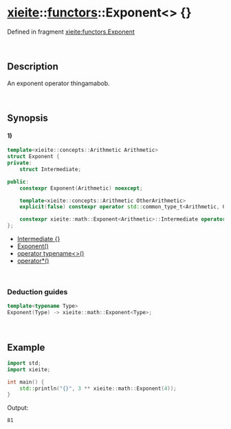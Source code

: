 # [xieite](../../xieite.md)\:\:[functors](../../functors.md)\:\:Exponent\<\> \{\}
Defined in fragment [xieite:functors.Exponent](../../../src/functors/exponent.cpp)

&nbsp;

## Description
An exponent operator thingamabob.

&nbsp;

## Synopsis
#### 1)
```cpp
template<xieite::concepts::Arithmetic Arithmetic>
struct Exponent {
private:
    struct Intermediate;

public:
    constexpr Exponent(Arithmetic) noexcept;

    template<xieite::concepts::Arithmetic OtherArithmetic>
    explicit(false) constexpr operator std::common_type_t<Arithmetic, OtherArithmetic>() const noexcept;

    constexpr xieite::math::Exponent<Arithmetic>::Intermediate operator*() const noexcept;
};
```
- [Intermediate \{\}](./structures/exponent/1/intermediate.md)
- [Exponent\(\)](./structures/exponent/1/operators/constructor.md)
- [operator typename\<\>\(\)](./structures/exponent/1/operators/cast.md)
- [operator\*\(\)](./structures/exponent/1/operators/multiply.md)

&nbsp;

### Deduction guides
```cpp
template<typename Type>
Exponent(Type) -> xieite::math::Exponent<Type>;
```

&nbsp;

## Example
```cpp
import std;
import xieite;

int main() {
    std::println("{}", 3 ** xieite::math::Exponent(4));
}
```
Output:
```
81
```
